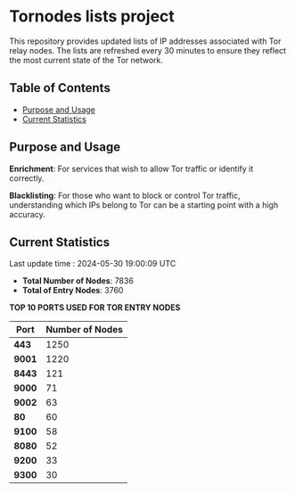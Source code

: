 # Tornodes lists project

This repository provides updated lists of IP addresses associated with Tor relay nodes. The lists are refreshed every 30 minutes to ensure they reflect the most current state of the Tor network.

## Table of Contents

- [Purpose and Usage](#purpose-and-usage)
- [Current Statistics](#current-statistics)


## Purpose and Usage

**Enrichment**: For services that wish to allow Tor traffic or identify it correctly.

**Blacklisting**: For those who want to block or control Tor traffic, understanding which IPs belong to Tor can be a starting point with a high accuracy.

## Current Statistics

Last update time : 2024-05-30 19:00:09 UTC

- **Total Number of Nodes**: 7836
- **Total of Entry Nodes**: 3760

**TOP 10 PORTS USED FOR TOR ENTRY NODES**

| **Port** | **Number of Nodes** |
|------|-----------------|
| **443**   | 1250  |
| **9001**   | 1220  |
| **8443**   | 121  |
| **9000**   | 71  |
| **9002**   | 63  |
| **80**   | 60  |
| **9100**   | 58  |
| **8080**   | 52  |
| **9200**   | 33  |
| **9300**   | 30  |

